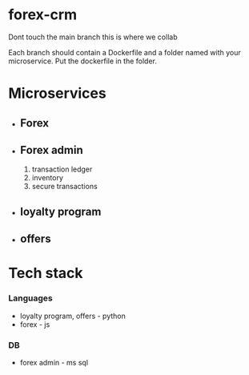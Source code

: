 # forex-crm

Dont touch the main branch this is where we collab

Each branch should contain a Dockerfile and a folder named with your microservice. Put the dockerfile in the folder. 


# Microservices

- ## Forex
- ## Forex admin
    1. transaction ledger
    2. inventory
    3. secure transactions
- ## loyalty program
- ## offers


# Tech stack

### Languages 
- loyalty program, offers - python
- forex - js
### DB
- forex admin - ms sql
